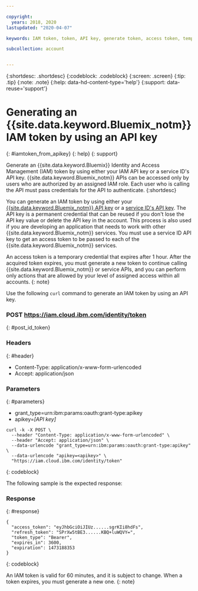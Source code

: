 ```yaml
---

copyright:
  years: 2018, 2020
lastupdated: "2020-04-07"

keywords: IAM token, token, API key, generate token, access token, temporary credential

subcollection: account


---
```



{:shortdesc: .shortdesc}
{:codeblock: .codeblock}
{:screen: .screen}
{:tip: .tip}
{:note: .note}
{:help: data-hd-content-type='help'} 
{:support: data-reuse='support'}

# Generating an {{site.data.keyword.Bluemix_notm}} IAM token by using an API key
{: #iamtoken_from_apikey}
{: help} 
{: support}

Generate an {{site.data.keyword.Bluemix}} Identity and Access Management (IAM) token by using either your IAM API key or a service ID's API key. {{site.data.keyword.Bluemix_notm}} APIs can be accessed only by users who are authorized by an assigned IAM role. Each user who is calling the API must pass credentials for the API to authenticate.
{:shortdesc}

You can generate an IAM token by using either your [{{site.data.keyword.Bluemix_notm}} API key](/docs/iam?topic=iam-userapikey#userapikey) or a [service ID's API key](/docs/account?topic=account-serviceidapikeys). The API key is a permanent credential that can be reused if you don't lose the API key value or delete the API key in the account. This process is also used if you are developing an application that needs to work with other {{site.data.keyword.Bluemix_notm}} services. You must use a service ID API key to get an access token to be passed to each of the {{site.data.keyword.Bluemix_notm}} services.

An access token is a temporary credential that expires after 1 hour. After the acquired token expires, you must generate a new token to continue calling {{site.data.keyword.Bluemix_notm}} or service APIs, and you can perform only actions that are allowed by your level of assigned access within all accounts.
{: note}

Use the following `curl` command to generate an IAM token by using an API key.

### POST https://iam.cloud.ibm.com/identity/token
{: #post_id_token}

### Headers
{: #header}

  - Content-Type: application/x-www-form-urlencoded
  - Accept: application/json


### Parameters
{: #parameters}

  - grant_type=urn:ibm:params:oauth:grant-type:apikey
  - apikey=*[API key]*

```
curl -k -X POST \
  --header "Content-Type: application/x-www-form-urlencoded" \
  --header "Accept: application/json" \
  --data-urlencode "grant_type=urn:ibm:params:oauth:grant-type:apikey" \
  --data-urlencode "apikey=<apikey>" \
  "https://iam.cloud.ibm.com/identity/token"
```
{: codeblock}

The following sample is the expected response:

### Response
{: #response}

```
{
  "access_token": "eyJhbGciOiJIUz......sgrKIi8hdFs",
  "refresh_token": "SPrXw5tBE3......KBQ+luWQVY=",
  "token_type": "Bearer",
  "expires_in": 3600,
  "expiration": 1473188353
}
```
{: codeblock}

An IAM token is valid for 60 minutes, and it is subject to change. When a token expires, you must generate a new one.
{: note}
